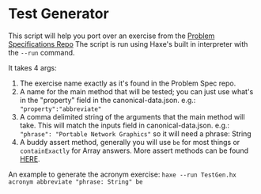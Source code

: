 # Test Generator
This script will help you port over an exercise from the [Problem Specifications Repo](https://github.com/exercism/problem-specifications)
The script is run using Haxe's built in interpreter with the `--run` command.

It takes 4 args:
1. The exercise name exactly as it's found in the Problem Spec repo.
2. A name for the main method that will be tested; you can just use what's in the "property" field in the canonical-data.json. e.g.: `"property":"abbreviate"` 
3. A comma delimited string of the arguments that the main method will take. This will match the inputs field in canonical-data.json. e.g.: `"phrase": "Portable Network Graphics"` so it will need a phrase: String
4. A buddy assert method, generally you will use `be` for most things or `containExactly` for Array answers.  More assert methods can be found [HERE](https://github.com/ciscoheat/buddy#should-assertions).

An example to generate the acronym exercise:
```haxe --run TestGen.hx acronym abbreviate "phrase: String" be```
